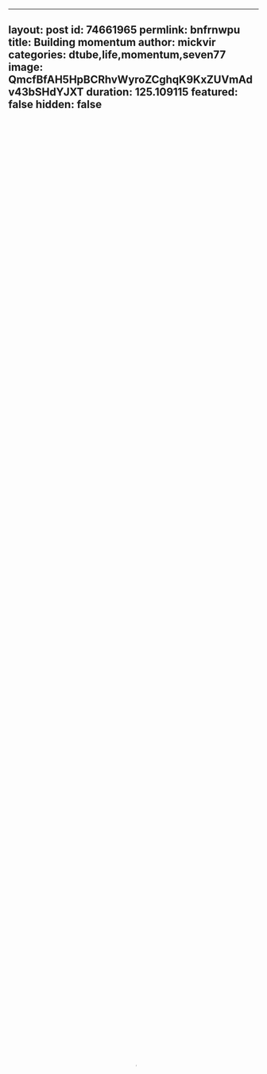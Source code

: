 
---
layout: post
id: 74661965
permlink: bnfrnwpu
title:  Building momentum
author: mickvir
categories: dtube,life,momentum,seven77
image: QmcfBfAH5HpBCRhvWyroZCghqK9KxZUVmAdv43bSHdYJXT
duration: 125.109115
featured: false
hidden: false
---
    
<video poster="https://snap1.d.tube/ipfs/QmcfBfAH5HpBCRhvWyroZCghqK9KxZUVmAdv43bSHdYJXT" autoplay="" id="player_html5_api" class="vjs-tech" style="width: 100%; height: 100%;" tabindex="-1" src="https://video.dtube.top/ipfs/QmQY33KP4sR1yYcCJ2oZrdsD6aLxbC5e8UZjFsPTCTY1cw"></video>

Hello Steemians,

As you may know I am coming to the end of my push-ups challenge for seven77. I am about to achieve my goal and I am very excited. 

But what happens next?

I have realized whilst I am about to achieve my  goal that I set a few months back , I am all of a sudden going to be left without a goal or a direction. 

Is all this momentum I have built up going to be wasted? Surely not! 

I have realised just in time that I need to start planning my next thing I am going to build upon steem.

Planning, building and long term thinking is what will help us carry our momentum on.

So achieve those goals, but don't forget to have another goal in place before you finish your current one.

Have an awesome day everyone.